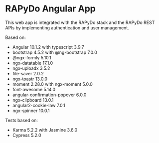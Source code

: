 # RAPyDo Angular App

This web app is integrated with the RAPyDo stack and the RAPyDo REST APIs by implementing authentication and user management.

Based on:

- Angular 10.1.2 with typescript 3.9.7
- bootstrap 4.5.2 with @ng-bootstrap 7.0.0
- @ngx-formly 5.10.1
- ngx-datatable 17.1.0
- ngx-uploadx 3.5.2
- file-saver 2.0.2
- ngx-toastr 13.0.0
- moment 2.28.0 with ngx-moment 5.0.0
- font-awesome 5.14.0
- angular-confirmation-popover 6.0.0
- ngx-clipboard 13.0.1
- angular2-cookie-law 7.0.1
- ngx-spinner 10.0.1

Tests based on:

- Karma 5.2.2 with Jasmine 3.6.0
- Cypress 5.2.0
